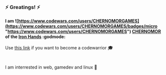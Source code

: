 #
### :zap: Greatings! :zap:  
#### I am ![https://www.codewars.com/users/CHERNOMORGAMES](https://www.codewars.com/users/CHERNOMORGAMES/badges/micro "https://www.codewars.com/users/CHERNOMORGAMES") [CHERNOMOR](https://www.codewars.com/users/CHERNOMORGAMES) of the [Iron Hands](https://discord.gg/YXETcys7HP) :godmode:  

Use [this link](www.codewars.com/r/SUqErQ) if you want to become a codewarrior :mortar_board:  

#
I am interrested in web, gamedev and linux :floppy_disk:  
